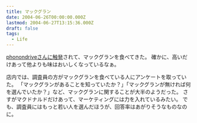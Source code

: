 ```yaml
---
title: マックグラン
date: 2004-06-26T00:00:00.000Z
lastmod: 2004-06-27T13:15:36.000Z
draft: false
tags:
  - Life
---
```


[phonondriveさんに触発](http://phonondrive.com/20040617.html#p01)されて、マックグランを食べてきた。 確かに、高いだけあって他よりも味はおいしくなっているなぁ。

店内では、調査員の方がマックグランを食べている人にアンケートを取っていた。 「マックグランがあることを知っていたか？」「マックグランが無ければ何を選んでいたか？」など、マックグランに関することが大半のようだった。 さすがマクドナルドだけあって、マーケティングには力を入れているみたい。 でも、調査員にはもっと若い人を選んだほうが、回答率はあがりそうなものなのに。
